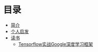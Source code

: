 # 目录

* [简介](README.md)
* [个人启发](个人启发.md)
* [读书](读书/README.md)
  * [Tensorflow实战Google深度学习框架](读书/1989-00-00-Tensorflow实战Google深度学习框架.md)
